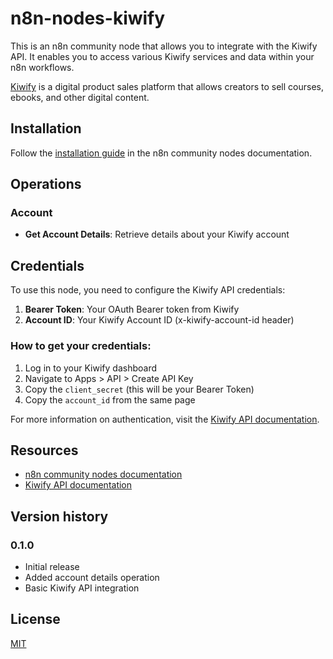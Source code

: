 # n8n-nodes-kiwify

This is an n8n community node that allows you to integrate with the Kiwify API. It enables you to access various Kiwify services and data within your n8n workflows.

[Kiwify](https://kiwify.com.br/) is a digital product sales platform that allows creators to sell courses, ebooks, and other digital content.

## Installation

Follow the [installation guide](https://docs.n8n.io/integrations/community-nodes/installation/) in the n8n community nodes documentation.

## Operations

### Account
- **Get Account Details**: Retrieve details about your Kiwify account

## Credentials

To use this node, you need to configure the Kiwify API credentials:

1. **Bearer Token**: Your OAuth Bearer token from Kiwify
2. **Account ID**: Your Kiwify Account ID (x-kiwify-account-id header)

### How to get your credentials:

1. Log in to your Kiwify dashboard
2. Navigate to Apps > API > Create API Key
3. Copy the `client_secret` (this will be your Bearer Token)
4. Copy the `account_id` from the same page

For more information on authentication, visit the [Kiwify API documentation](https://docs.kiwify.com.br/api-reference/general).

## Resources

* [n8n community nodes documentation](https://docs.n8n.io/integrations/community-nodes/)
* [Kiwify API documentation](https://docs.kiwify.com.br/api-reference/general)

## Version history

### 0.1.0
- Initial release
- Added account details operation
- Basic Kiwify API integration

## License

[MIT](https://github.com/99labdev/n8n-nodes-kiwify/blob/master/LICENSE.md)
